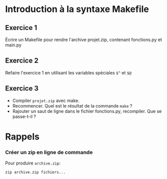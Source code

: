 # Introduction à la syntaxe Makefile
## Exercice 1

Écrire un Makefile pour rendre l'archive projet.zip, contenant fonctions.py et main.py

## Exercice 2

Refaire l'exercice 1 en utilisant les variables spéciales `$^` et `$@`

## Exercice 3

* Compiler `projet.zip` avec make.
* Recommencer. Quel est le résultat de la commande `make` ?
* Rajouter un saut de ligne dans le fichier fonctions.py, recompiler. Que se passe-t-il ?

# Rappels
### Créer un zip en ligne de commande

Pour produire `archive.zip`:

    zip archive.zip fichiers...
